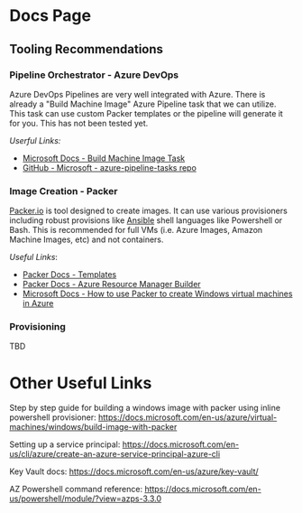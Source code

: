 # Docs Page

## Tooling Recommendations

### Pipeline Orchestrator - Azure DevOps
Azure DevOps Pipelines are very well integrated with Azure. There is already a "Build Machine Image" Azure Pipeline 
task that we can utilize. This task can use custom Packer templates or the pipeline will generate it for you. This has
not been tested yet. 

_Userful Links:_
* [Microsoft Docs - Build Machine Image Task](https://docs.microsoft.com/en-us/azure/devops/pipelines/tasks/deploy/packer-build?view=azure-devops)
* [GitHub - Microsoft - azure-pipeline-tasks repo](https://github.com/Microsoft/azure-pipelines-tasks)

### Image Creation - Packer
[Packer.io](https://www.packer.io/) is tool designed to create images. It can use various provisioners including robust
provisions like [Ansible](https://www.ansible.com/) shell languages like Powershell or Bash. This is recommended for 
full VMs (i.e. Azure Images, Amazon Machine Images, etc) and not containers. 

_Useful Links_:
* [Packer Docs - Templates](https://www.packer.io/docs/templates/index.html)
* [Packer Docs - Azure Resource Manager Builder](https://www.packer.io/docs/builders/azure-arm.html)
* [Microsoft Docs - How to use Packer to create Windows virtual machines in Azure](https://docs.microsoft.com/en-us/azure/virtual-machines/windows/build-image-with-packer)

### Provisioning
TBD

# Other Useful Links
Step by step guide for building a windows image with packer using inline powershell provisioner:
https://docs.microsoft.com/en-us/azure/virtual-machines/windows/build-image-with-packer

Setting up a service principal:
https://docs.microsoft.com/en-us/cli/azure/create-an-azure-service-principal-azure-cli

Key Vault docs:
https://docs.microsoft.com/en-us/azure/key-vault/

AZ Powershell command reference:
https://docs.microsoft.com/en-us/powershell/module/?view=azps-3.3.0
